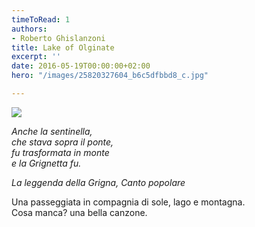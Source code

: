 ```yaml
---
timeToRead: 1
authors:
- Roberto Ghislanzoni
title: Lake of Olginate
excerpt: ''
date: 2016-05-19T00:00:00+02:00
hero: "/images/25820327604_b6c5dfbbd8_c.jpg"

---
```

[![](/images/25820327604_b6c5dfbbd8_c.jpg)](https://flic.kr/p/FkDVQ9)




_Anche la sentinella,_  
_che stava sopra il ponte,_  
_fu trasformata in monte_  
_e la Grignetta fu._

_La leggenda della Grigna, Canto popolare_

Una passeggiata in compagnia di sole, lago e montagna.  
Cosa manca? una bella canzone.